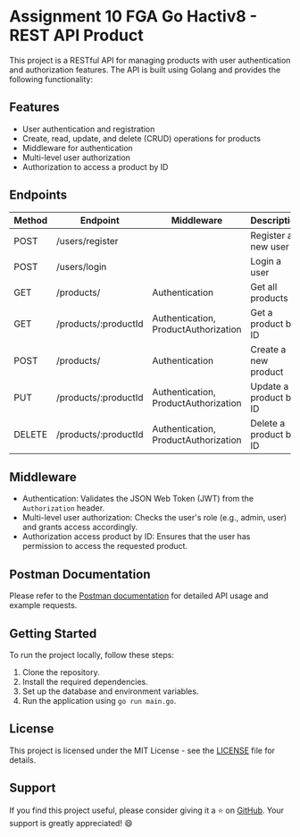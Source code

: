 # Assignment 10 FGA Go Hactiv8 - REST API Product

This project is a RESTful API for managing products with user authentication and authorization features. The API is built using Golang and provides the following functionality:

## Features

- User authentication and registration
- Create, read, update, and delete (CRUD) operations for products
- Middleware for authentication
- Multi-level user authorization
- Authorization to access a product by ID

## Endpoints

| Method | Endpoint                | Middleware                      | Description                |
|--------|-------------------------|---------------------------------|----------------------------|
| POST   | /users/register         |                                 | Register a new user        |
| POST   | /users/login            |                                 | Login a user               |
| GET    | /products/              | Authentication                  | Get all products           |
| GET    | /products/:productId    | Authentication, ProductAuthorization | Get a product by ID      |
| POST   | /products/              | Authentication                  | Create a new product       |
| PUT    | /products/:productId    | Authentication, ProductAuthorization | Update a product by ID  |
| DELETE | /products/:productId    | Authentication, ProductAuthorization | Delete a product by ID  |


## Middleware

- Authentication: Validates the JSON Web Token (JWT) from the `Authorization` header.
- Multi-level user authorization: Checks the user's role (e.g., admin, user) and grants access accordingly.
- Authorization access product by ID: Ensures that the user has permission to access the requested product.

## Postman Documentation

Please refer to the [Postman documentation](https://documenter.getpostman.com/view/15041975/2s93Xu36WW) for detailed API usage and example requests.

## Getting Started

To run the project locally, follow these steps:

1. Clone the repository.
2. Install the required dependencies.
3. Set up the database and environment variables.
4. Run the application using `go run main.go`.

## License

This project is licensed under the MIT License - see the [LICENSE](LICENSE) file for details.

## Support

If you find this project useful, please consider giving it a ⭐️ on [GitHub](https://github.com/hy-reza/learn-go-jwt). Your support is greatly appreciated! 😄


